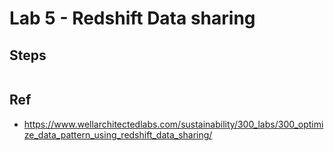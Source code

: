 # Lab 5 - Redshift Data sharing

## Steps

```bash
```

## Ref
- https://www.wellarchitectedlabs.com/sustainability/300_labs/300_optimize_data_pattern_using_redshift_data_sharing/